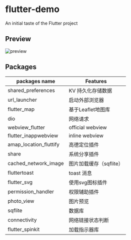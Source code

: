 # flutter-demo
An initial taste of the Flutter project

## Preview

![preview](./preview.gif)

## Packages

packages name | Features
---|---
shared_preferences | KV 持久化存储数据
url_launcher | 启动外部浏览器
flutter_map | 基于Leaflet地图库
dio | 网络请求
webview_flutter | official webview
flutter_inappwebview | inline webview
amap_location_fluttify | 高德定位插件
share | 系统分享插件
cached_network_image | 图片加载缓存（sqflite）
fluttertoast | toast 消息
flutter_svg | 使用svg图标插件
permission_handler | 权限辅助插件
photo_view	| 图片预览
sqflite | 数据库
connectivity | 网络链接状态判断
flutter_spinkit | 加载指示器库